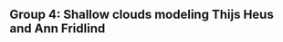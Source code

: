 Group 4: Shallow clouds modeling Thijs Heus and Ann Fridlind
------------------------------------------------------------